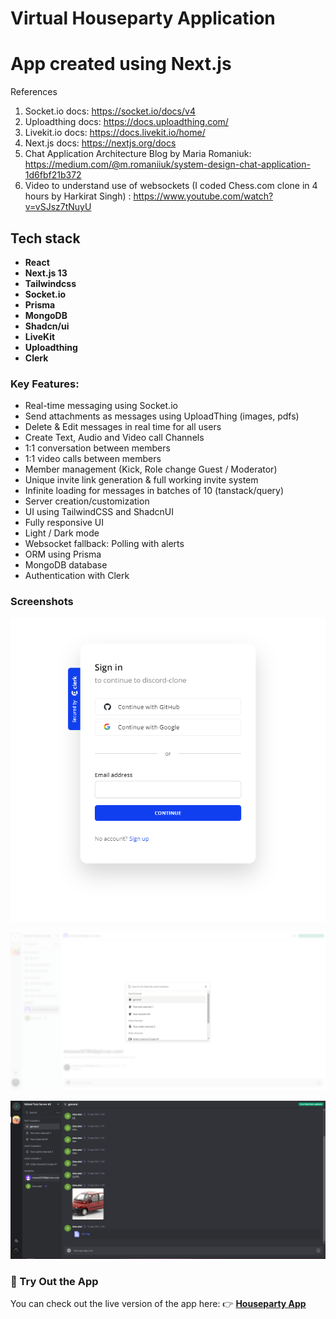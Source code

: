 
# Virtual Houseparty Application

# App created using Next.js
References
1.	 Socket.io docs: https://socket.io/docs/v4 
2.	 Uploadthing docs: https://docs.uploadthing.com/ 
3.	 Livekit.io docs: https://docs.livekit.io/home/ 
4.	 Next.js docs: https://nextjs.org/docs 
5.	 Chat Application Architecture Blog by Maria Romaniuk: https://medium.com/@m.romaniiuk/system-design-chat-application-1d6fbf21b372 
6.	 Video to understand use of websockets (I coded Chess.com clone in 4 hours by Harkirat Singh) : https://www.youtube.com/watch?v=vSJsz7tNuyU

## Tech stack

- **React**
- **Next.js 13**
- **Tailwindcss**
- **Socket.io**
- **Prisma**
- **MongoDB**
- **Shadcn/ui**
- **LiveKit**
- **Uploadthing**
- **Clerk**
 
### Key Features:

- Real-time messaging using Socket.io
- Send attachments as messages using UploadThing (images, pdfs)
- Delete & Edit messages in real time for all users
- Create Text, Audio and Video call Channels
- 1:1 conversation between members
- 1:1 video calls between members
- Member management (Kick, Role change Guest / Moderator)
- Unique invite link generation & full working invite system
- Infinite loading for messages in batches of 10 (tanstack/query)
- Server creation/customization
- UI using TailwindCSS and ShadcnUI
- Fully responsive UI
- Light / Dark mode
- Websocket fallback: Polling with alerts
- ORM using Prisma
- MongoDB database 
- Authentication with Clerk

### Screenshots

![App Screenshot](https://raw.githubusercontent.com/RiP3rQ/Discord-Clone-NextJs/main/screenshots/4.PNG)

![App Screenshot](https://raw.githubusercontent.com/RiP3rQ/Discord-Clone-NextJs/main/screenshots/2.PNG)

![App Screenshot](https://raw.githubusercontent.com/RiP3rQ/Discord-Clone-NextJs/main/screenshots/1.PNG)



### 🚀 Try Out the App
You can check out the live version of the app here:
👉 [**Houseparty App**](https://housepartyapp-production.up.railway.app/)


